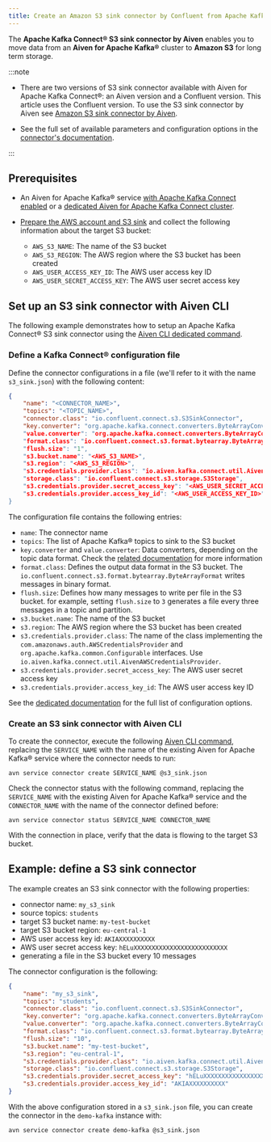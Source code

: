 ```yaml
---
title: Create an Amazon S3 sink connector by Confluent from Apache Kafka®
---
```


The **Apache Kafka Connect® S3 sink connector by Aiven** enables you to move data from an **Aiven for Apache Kafka®** cluster to **Amazon S3** for long term storage.

<!-- vale off -->
:::note

- There are two versions of S3 sink connector available with Aiven for
  Apache Kafka Connect®: an Aiven version and a Confluent version. This article uses
  the Confluent version. To use the S3 sink connector by
  Aiven see [Amazon S3 sink connector by Aiven](/docs/products/kafka/kafka-connect/howto/s3-sink-connector-aiven).

- See the full set of available parameters and configuration
  options in the [connector's
  documentation](https://docs.confluent.io/current/connect/kafka-connect-s3/).

:::
<!-- vale on -->
## Prerequisites

- An Aiven for Apache Kafka® service [with Apache Kafka Connect enabled](/docs/products/kafka/kafka-connect/howto/enable-connect)
  or a [dedicated Aiven for Apache Kafka Connect cluster](/docs/products/kafka/kafka-connect/get-started#apache_kafka_connect_dedicated_cluster).

- [Prepare the AWS account and S3 sink](/docs/products/kafka/kafka-connect/howto/s3-sink-prereq)
  and collect the following information about the target S3
  bucket:

  - `AWS_S3_NAME`: The name of the S3 bucket
  - `AWS_S3_REGION`: The AWS region where the S3 bucket has been created
  - `AWS_USER_ACCESS_KEY_ID`: The AWS user access key ID
  - `AWS_USER_SECRET_ACCESS_KEY`: The AWS user secret access key

## Set up an S3 sink connector with Aiven CLI

The following example demonstrates how to setup an Apache Kafka Connect®
S3 sink connector using the
[Aiven CLI dedicated command](/docs/tools/cli/service/connector#avn_service_connector_create).

### Define a Kafka Connect® configuration file

Define the connector configurations in a file (we'll refer to it with
the name `s3_sink.json`) with the following content:

```json
{
    "name": "<CONNECTOR_NAME>",
    "topics": "<TOPIC_NAME>",
    "connector.class": "io.confluent.connect.s3.S3SinkConnector",
    "key.converter": "org.apache.kafka.connect.converters.ByteArrayConverter"",
    "value.converter": "org.apache.kafka.connect.converters.ByteArrayConverter",
    "format.class": "io.confluent.connect.s3.format.bytearray.ByteArrayFormat",
    "flush.size": "1",
    "s3.bucket.name": "<AWS_S3_NAME>",
    "s3.region": "<AWS_S3_REGION>",
    "s3.credentials.provider.class": "io.aiven.kafka.connect.util.AivenAWSCredentialsProvider",
    "storage.class": "io.confluent.connect.s3.storage.S3Storage",
    "s3.credentials.provider.secret_access_key": "<AWS_USER_SECRET_ACCESS_KEY>",
    "s3.credentials.provider.access_key_id": "<AWS_USER_ACCESS_KEY_ID>"
}
```

The configuration file contains the following entries:

-   `name`: The connector name
-   `topics`: The list of Apache Kafka® topics to sink to the S3 bucket
-   `key.converter` and `value.converter`: Data converters, depending on
    the topic data format. Check the [related
    documentation](https://docs.confluent.io/5.0.0/connect/kafka-connect-s3/index)
    for more information
-   `format.class`: Defines the output data format in the S3 bucket. The
    `io.confluent.connect.s3.format.bytearray.ByteArrayFormat` writes
    messages in binary format.
-   `flush.size`: Defines how many messages to write per file in the S3
    bucket. for example, setting `flush.size` to `3` generates a file every
    three messages in a topic and partition.
-   `s3.bucket.name`: The name of the S3 bucket
-   `s3.region`: The AWS region where the S3 bucket has been created
-   `s3.credentials.provider.class`: The name of the class implementing
    the `com.amazonaws.auth.AWSCredentialsProvider` and
    `org.apache.kafka.common.Configurable` interfaces. Use
    `io.aiven.kafka.connect.util.AivenAWSCredentialsProvider`.
-   `s3.credentials.provider.secret_access_key`: The AWS user secret
    access key
-   `s3.credentials.provider.access_key_id`: The AWS user access key ID

See the [dedicated
documentation](https://docs.confluent.io/5.0.0/connect/kafka-connect-s3/index)
for the full list of configuration options.

### Create an S3 sink connector with Aiven CLI

To create the connector, execute the following
[Aiven CLI command](/docs/tools/cli/service/connector#avn_service_connector_create), replacing the `SERVICE_NAME` with the name of the existing
Aiven for Apache Kafka® service where the connector needs to run:

```shell
avn service connector create SERVICE_NAME @s3_sink.json
```

Check the connector status with the following command, replacing the
`SERVICE_NAME` with the existing Aiven for Apache Kafka® service and the
`CONNECTOR_NAME` with the name of the connector defined before:

```shell
avn service connector status SERVICE_NAME CONNECTOR_NAME
```

With the connection in place, verify that the data is flowing to the
target S3 bucket.

## Example: define a S3 sink connector

The example creates an S3 sink connector with the following properties:

-   connector name: `my_s3_sink`
-   source topics: `students`
-   target S3 bucket name: `my-test-bucket`
-   target S3 bucket region: `eu-central-1`
-   AWS user access key id: `AKIAXXXXXXXXXX`
-   AWS user secret access key: `hELuXXXXXXXXXXXXXXXXXXXXXXXXXX`
-   generating a file in the S3 bucket every 10 messages

The connector configuration is the following:

```json
{
    "name": "my_s3_sink",
    "topics": "students",
    "connector.class": "io.confluent.connect.s3.S3SinkConnector",
    "key.converter": "org.apache.kafka.connect.converters.ByteArrayConverter",
    "value.converter": "org.apache.kafka.connect.converters.ByteArrayConverter",
    "format.class": "io.confluent.connect.s3.format.bytearray.ByteArrayFormat",
    "flush.size": "10",
    "s3.bucket.name": "my-test-bucket",
    "s3.region": "eu-central-1",
    "s3.credentials.provider.class": "io.aiven.kafka.connect.util.AivenAWSCredentialsProvider",
    "storage.class": "io.confluent.connect.s3.storage.S3Storage",
    "s3.credentials.provider.secret_access_key": "hELuXXXXXXXXXXXXXXXXXXXXXXXXXX",
    "s3.credentials.provider.access_key_id": "AKIAXXXXXXXXXX"
}
```

With the above configuration stored in a `s3_sink.json` file, you can
create the connector in the `demo-kafka` instance with:

```shell
avn service connector create demo-kafka @s3_sink.json
```
